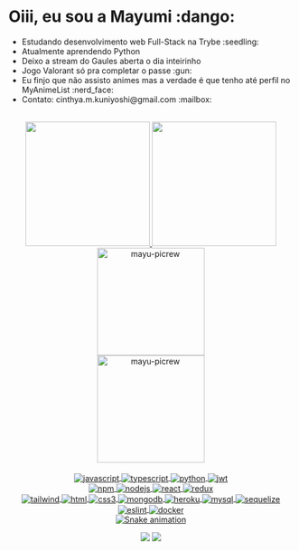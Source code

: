 <!---
ref: https://github.com/rafaballerini/rafaballerini
-->
<div>
  <h1>Oiii, eu sou a Mayumi :dango:</h1>
</div>
<div>  
  <ul>
    <li>Estudando desenvolvimento web Full-Stack na Trybe :seedling: </li>
    <li>Atualmente aprendendo Python</li>
    <li>Deixo a stream do Gaules aberta o dia inteirinho</li>
    <li>Jogo Valorant só pra completar o passe :gun: </li>
    <li>Eu finjo que não assisto animes mas a verdade é que tenho até perfil no MyAnimeList :nerd_face:</li>
    <li>Contato: cinthya.m.kuniyoshi@gmail.com :mailbox:</li>
  </ul>
</div>
<br>
<div align="center">
  <a href="https://github.com/mayukuni">
  <img height="220em" src="https://github-readme-stats.vercel.app/api?username=mayukuni&show_icons=true&include_all_commits=true&count_private=true&hide_rank=true&card_width=250&border_radius=8&border_color=ffeed3&icon_color=a8b23f&title_color=dac7ae&bg_color=3f67b2&text_color=ffeed3"/>
  <img height="220em" src="https://github-readme-stats.vercel.app/api/top-langs/?username=mayukuni&card_width=360px&border_radius=8&border_color=ffeed3&icon_color=c576c1&title_color=dac7ae&bg_color=3f67b2&text_color=ffeed3"/>
  <img align="center" alt="mayu-picrew" height="190" src="https://cdn.discordapp.com/attachments/788297155982262293/1044447963201679400/ezgif.com-gif-maker_7.gif">
</div>
<div align="center">
  <img align="center" alt="mayu-picrew" height="190" src="https://cdn.discordapp.com/attachments/788297155982262293/1044447963201679400/ezgif.com-gif-maker_7.gif">
  <br> <br>
  <img align="center" alt="javascript" src="https://img.shields.io/badge/javascript-%23323330.svg?style=for-the-badge&logo=javascript&logoColor=%23F7DF1E">
  <img align="center" alt="typescript" src="https://img.shields.io/badge/typescript-%23007ACC.svg?style=for-the-badge&logo=typescript&logoColor=white">
  <img align="center" alt="python" src="https://img.shields.io/badge/python-3670A0?style=for-the-badge&logo=python&logoColor=ffdd54">
  <img align="center" alt="jwt" src="https://img.shields.io/badge/JWT-black?style=for-the-badge&logo=JSON%20web%20tokens">
  <br>
  <img align="center" alt="npm" src="https://img.shields.io/badge/NPM-%23CB3837.svg?style=for-the-badge&logo=npm&logoColor=white">
  <img align="center" alt="nodejs" src="https://img.shields.io/badge/node.js-6DA55F?style=for-the-badge&logo=node.js&logoColor=white">
  <img align="center" alt="react" src="https://img.shields.io/badge/react-%2320232a.svg?style=for-the-badge&logo=react&logoColor=%2361DAFB">
  <img align="center" alt="redux" src="https://img.shields.io/badge/redux-%23593d88.svg?style=for-the-badge&logo=redux&logoColor=white"> 
  <br>
  <img align="center" alt="tailwind" src="https://img.shields.io/badge/tailwindcss-%2338B2AC.svg?style=for-the-badge&logo=tailwind-css&logoColor=white">
  <img align="center" alt="html" src="https://img.shields.io/badge/html5-%23E34F26.svg?style=for-the-badge&logo=html5&logoColor=white">
  <img align="center" alt="css3" src="https://img.shields.io/badge/css3-%231572B6.svg?style=for-the-badge&logo=css3&logoColor=white">
  <img align="center" alt="mongodb" src="https://img.shields.io/badge/MongoDB-%234ea94b.svg?style=for-the-badge&logo=mongodb&logoColor=white">
  <img align="center" alt="heroku" src="https://img.shields.io/badge/heroku-%23430098.svg?style=for-the-badge&logo=heroku&logoColor=white">
  <img align="center" alt="mysql" src="https://img.shields.io/badge/mysql-%2300f.svg?style=for-the-badge&logo=mysql&logoColor=white">
  <img align="center" alt="sequelize" src="https://img.shields.io/badge/Sequelize-52B0E7?style=for-the-badge&logo=Sequelize&logoColor=white">
  <img align="center" alt="eslint" src="https://img.shields.io/badge/ESLint-4B3263?style=for-the-badge&logo=eslint&logoColor=white">
  <img align="center" alt="docker" src="https://img.shields.io/badge/docker-%230db7ed.svg?style=for-the-badge&logo=docker&logoColor=white">
</div>

<div align="center" 
 
  ![Snake animation](https://github.com/mayukuni/mayukuni/blob/output/github-contribution-grid-snake.svg)
 
</div>
  
<div align="center"> 
  <a href = "mailto:cinthya.m.kuniyoshi@gmail.com"><img src="https://img.shields.io/badge/-Gmail-%23333?style=for-the-badge&logo=gmail&logoColor=white" target="_blank"></a>
  <a href="https://www.linkedin.com/in/mayumikuniyoshi/" target="_blank"><img src="https://img.shields.io/badge/-LinkedIn-%230077B5?style=for-the-badge&logo=linkedin&logoColor=white" target="_blank"></a> 
  
</div>

